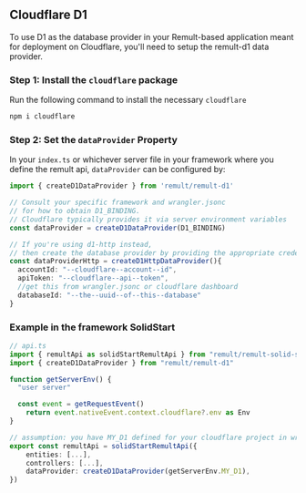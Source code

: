## Cloudflare D1

To use D1 as the database provider in your Remult-based application meant for deployment on Cloudflare, you'll need
to setup the remult-d1 data provider.

### Step 1: Install the `cloudflare` package

Run the following command to install the necessary `cloudflare`

```sh
npm i cloudflare
```

### Step 2: Set the `dataProvider` Property

In your `index.ts` or whichever server file in your framework where you define the remult api, `dataProvider` can be configured by:

```ts
import { createD1DataProvider } from 'remult/remult-d1'

// Consult your specific framework and wrangler.jsonc
// for how to obtain D1_BINDING.
// Cloudflare typically provides it via server environment variables
const dataProvider = createD1DataProvider(D1_BINDING)

// If you're using d1-http instead,
// then create the database provider by providing the appropriate credentials
const dataProviderHttp = createD1HttpDataProvider(){
  accountId: "--cloudflare--account--id",
  apiToken: "--cloudflare--api--token",
  //get this from wrangler.jsonc or cloudflare dashboard
  databaseId: "--the--uuid--of--this--database"
}
```

### Example in the framework SolidStart

```ts
// api.ts
import { remultApi as solidStartRemultApi } from "remult/remult-solid-start"
import { createD1DataProvider } from "remult/remult-d1"

function getServerEnv() {
  "user server"

  const event = getRequestEvent()
	return event.nativeEvent.context.cloudflare?.env as Env
}

// assumption: you have MY_D1 defined for your cloudflare project in wrangler.jsonc
export const remultApi = solidStartRemultApi({
	entities: [...],
	controllers: [...],
	dataProvider: createD1DataProvider(getServerEnv.MY_D1),
})

```
